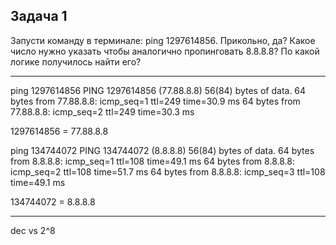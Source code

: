 ## Задача 1

Запусти команду в терминале: ping 1297614856. Прикольно, да?
Какое число нужно указать чтобы аналогично пропинговать 8.8.8.8?
По какой логике получилось найти его?

---

ping 1297614856
PING 1297614856 (77.88.8.8) 56(84) bytes of data.
64 bytes from 77.88.8.8: icmp_seq=1 ttl=249 time=30.9 ms
64 bytes from 77.88.8.8: icmp_seq=2 ttl=249 time=30.3 ms

1297614856 = 77.88.8.8

ping 134744072
PING 134744072 (8.8.8.8) 56(84) bytes of data.
64 bytes from 8.8.8.8: icmp_seq=1 ttl=108 time=49.1 ms
64 bytes from 8.8.8.8: icmp_seq=2 ttl=108 time=51.7 ms
64 bytes from 8.8.8.8: icmp_seq=3 ttl=108 time=49.1 ms

134744072 = 8.8.8.8

---

dec vs 2^8